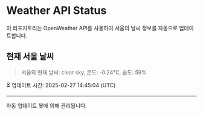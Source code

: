 
# Weather API Status

이 리포지토리는 OpenWeather API를 사용하여 서울의 날씨 정보를 자동으로 업데이트합니다.

## 현재 서울 날씨
> 서울의 현재 날씨: clear sky, 온도: -0.24°C, 습도: 59%

⏳ 업데이트 시간: 2025-02-27 14:45:04 (UTC)

---
자동 업데이트 봇에 의해 관리됩니다.
